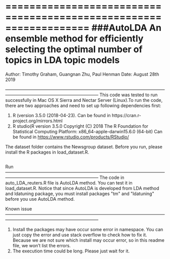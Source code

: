 ==================================================================
###AutoLDA 
An ensemble method for efficiently selecting the optimal number of topics in LDA topic models
==================================================================
Author: Timothy Graham, Guangnan Zhu, Paul Henman
Date: August 28th 2019

—————————————————————————————————————————————————————————
This code was tested to run successfully in Mac OS X Sierra and Nectar Server (Linux).To run the code, there are two approaches and need to set up following dependencies first:
1. R (version 3.5.0 (2018-04-23). Can be found in https://cran.r- project.org/mirrors.html
2. R studio(R version 3.5.0 Copyright (C) 2018 The R Foundation for Statistical Computing Platform: x86_64-apple-darwin15.6.0 (64-bit)
Can be found in https://www.rstudio.com/products/RStudio/

The dataset folder contains the Newsgroup dataset. Before you run, please install the R packages in load_dataset.R.

##
Run
—————————————————————————————————————————————————————————
The code in auto_LDA_reuters.R file is AutoLDA method. You can test it in load_dataset.R. Notice that since AutoLDA is developed from LDA method and ldatuning package, you must install packages "tm" and "ldatuning" before you use AutoLDA method.


Known issue
—————————————————————————————————————————————————————————
1. Install the packages may have occur some error in namespace. You can just copy
 the error and use stack overflow to check how to fix it. Because we are not sure
 which install may occur error, so in this readme file, we won’t list the errors.
2. The execution time could be long. Please just wait for it.